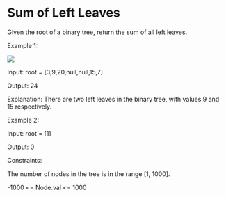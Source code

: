 # Sum of Left Leaves

Given the root of a binary tree, return the sum of all left leaves.

 

Example 1:

<img src="https://assets.leetcode.com/uploads/2021/04/08/leftsum-tree.jpg">


Input: root = [3,9,20,null,null,15,7]

Output: 24


Explanation: There are two left leaves in the binary tree, with values 9 and 15 respectively.

Example 2:



Input: root = [1]

Output: 0





Constraints:



The number of nodes in the tree is in the range [1, 1000].

-1000 <= Node.val <= 1000


